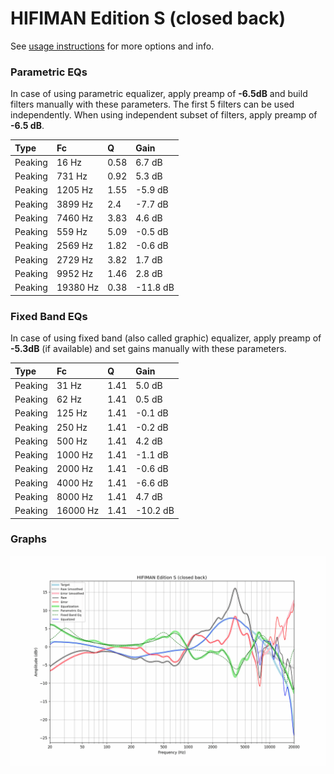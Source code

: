 # HIFIMAN Edition S (closed back)
See [usage instructions](https://github.com/jaakkopasanen/AutoEq#usage) for more options and info.

### Parametric EQs
In case of using parametric equalizer, apply preamp of **-6.5dB** and build filters manually
with these parameters. The first 5 filters can be used independently.
When using independent subset of filters, apply preamp of **-6.5 dB**.

| Type    | Fc       |    Q | Gain     |
|:--------|:---------|:-----|:---------|
| Peaking | 16 Hz    | 0.58 | 6.7 dB   |
| Peaking | 731 Hz   | 0.92 | 5.3 dB   |
| Peaking | 1205 Hz  | 1.55 | -5.9 dB  |
| Peaking | 3899 Hz  | 2.4  | -7.7 dB  |
| Peaking | 7460 Hz  | 3.83 | 4.6 dB   |
| Peaking | 559 Hz   | 5.09 | -0.5 dB  |
| Peaking | 2569 Hz  | 1.82 | -0.6 dB  |
| Peaking | 2729 Hz  | 3.82 | 1.7 dB   |
| Peaking | 9952 Hz  | 1.46 | 2.8 dB   |
| Peaking | 19380 Hz | 0.38 | -11.8 dB |

### Fixed Band EQs
In case of using fixed band (also called graphic) equalizer, apply preamp of **-5.3dB**
(if available) and set gains manually with these parameters.

| Type    | Fc       |    Q | Gain     |
|:--------|:---------|:-----|:---------|
| Peaking | 31 Hz    | 1.41 | 5.0 dB   |
| Peaking | 62 Hz    | 1.41 | 0.5 dB   |
| Peaking | 125 Hz   | 1.41 | -0.1 dB  |
| Peaking | 250 Hz   | 1.41 | -0.2 dB  |
| Peaking | 500 Hz   | 1.41 | 4.2 dB   |
| Peaking | 1000 Hz  | 1.41 | -1.1 dB  |
| Peaking | 2000 Hz  | 1.41 | -0.6 dB  |
| Peaking | 4000 Hz  | 1.41 | -6.6 dB  |
| Peaking | 8000 Hz  | 1.41 | 4.7 dB   |
| Peaking | 16000 Hz | 1.41 | -10.2 dB |

### Graphs
![](./HIFIMAN%20Edition%20S%20(closed%20back).png)
